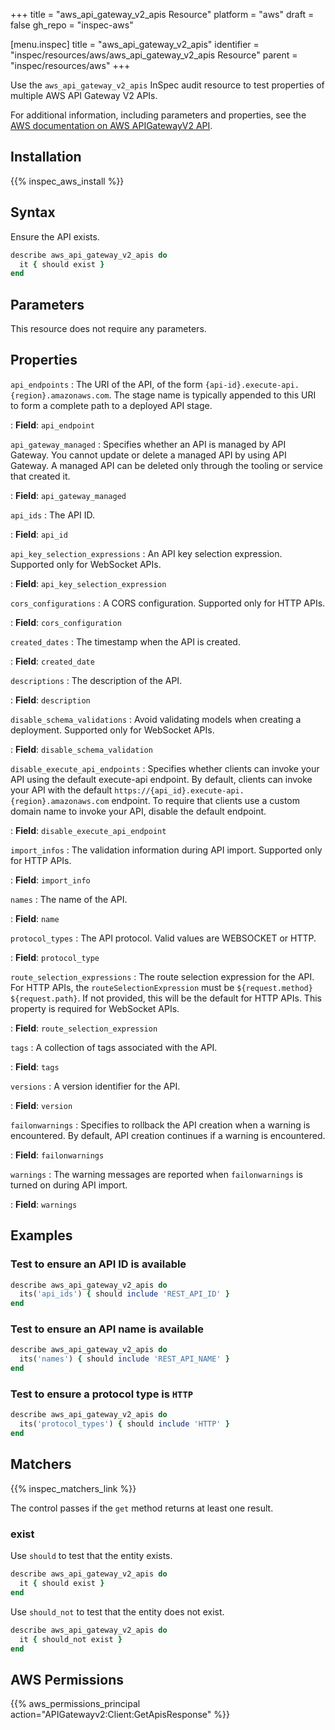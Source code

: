 +++
title = "aws_api_gateway_v2_apis Resource"
platform = "aws"
draft = false
gh_repo = "inspec-aws"

[menu.inspec]
title = "aws_api_gateway_v2_apis"
identifier = "inspec/resources/aws/aws_api_gateway_v2_apis Resource"
parent = "inspec/resources/aws"
+++

Use the `aws_api_gateway_v2_apis` InSpec audit resource to test properties of multiple AWS API Gateway V2 APIs.

For additional information, including parameters and properties, see the [AWS documentation on AWS APIGatewayV2 API](https://docs.aws.amazon.com/AWSCloudFormation/latest/UserGuide/aws-resource-apigatewayv2-api.html).

## Installation

{{% inspec_aws_install %}}

## Syntax

Ensure the API exists.

```ruby
describe aws_api_gateway_v2_apis do
  it { should exist }
end
```

## Parameters

This resource does not require any parameters.

## Properties

`api_endpoints`
: The URI of the API, of the form `{api-id}.execute-api.{region}.amazonaws.com`. The stage name is typically appended to this URI to form a complete path to a deployed API stage.

: **Field**: `api_endpoint`

`api_gateway_managed`
: Specifies whether an API is managed by API Gateway. You cannot update or delete a managed API by using API Gateway. A managed API can be deleted only through the tooling or service that created it.

: **Field**: `api_gateway_managed`

`api_ids`
: The API ID.

: **Field**: `api_id`

`api_key_selection_expressions`
: An API key selection expression. Supported only for WebSocket APIs.

: **Field**: `api_key_selection_expression`

`cors_configurations`
: A CORS configuration. Supported only for HTTP APIs.

: **Field**: `cors_configuration`

`created_dates`
: The timestamp when the API is created.

: **Field**: `created_date`

`descriptions`
: The description of the API.

: **Field**: `description`

`disable_schema_validations`
: Avoid validating models when creating a deployment. Supported only for WebSocket APIs.

: **Field**: `disable_schema_validation`

`disable_execute_api_endpoints`
: Specifies whether clients can invoke your API using the default execute-api endpoint. By default, clients can invoke your API with the default `https://{api_id}.execute-api.{region}.amazonaws.com` endpoint. To require that clients use a custom domain name to invoke your API, disable the default endpoint.

: **Field**: `disable_execute_api_endpoint`

`import_infos`
: The validation information during API import. Supported only for HTTP APIs.

: **Field**: `import_info`

`names`
: The name of the API.

: **Field**: `name`

`protocol_types`
: The API protocol. Valid values are WEBSOCKET or HTTP.

: **Field**: `protocol_type`

`route_selection_expressions`
: The route selection expression for the API. For HTTP APIs, the `routeSelectionExpression` must be `${request.method} ${request.path}`. If not provided, this will be the default for HTTP APIs. This property is required for WebSocket APIs.

: **Field**: `route_selection_expression`

`tags`
: A collection of tags associated with the API.

: **Field**: `tags`

`versions`
: A version identifier for the API.

: **Field**: `version`

`failonwarnings`
: Specifies to rollback the API creation when a warning is encountered. By default, API creation continues if a warning is encountered.

: **Field**: `failonwarnings`

`warnings`
: The warning messages are reported when `failonwarnings` is turned on during API import.

: **Field**: `warnings`

## Examples

### Test to ensure an API ID is available

```ruby
describe aws_api_gateway_v2_apis do
  its('api_ids') { should include 'REST_API_ID' }
end
```

### Test to ensure an API name is available

```ruby
describe aws_api_gateway_v2_apis do
  its('names') { should include 'REST_API_NAME' }
end
```

### Test to ensure a protocol type is `HTTP`

```ruby
describe aws_api_gateway_v2_apis do
  its('protocol_types') { should include 'HTTP' }
end
```

## Matchers

{{% inspec_matchers_link %}}

The control passes if the `get` method returns at least one result.

### exist

Use `should` to test that the entity exists.

```ruby
describe aws_api_gateway_v2_apis do
  it { should exist }
end
```

Use `should_not` to test that the entity does not exist.

```ruby
describe aws_api_gateway_v2_apis do
  it { should_not exist }
end
```

## AWS Permissions

{{% aws_permissions_principal action="APIGatewayv2:Client:GetApisResponse" %}}
